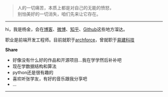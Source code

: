 
> 人的一切痛苦，本质上都是对自己的无能的愤怒，  
> 别怕美好的一切消失，咱们先来让它存在。

--------------------------------

hi，我是杨金，会在[博客](https://yangseas.github.io)、[微博](https://weibo.com/YJTTII)、[知乎](https://www.zhihu.com/people/niexia/activities)、[Github](http://github.com/yangseas)这些地方溜达。

职业是前端开发工程师。目前就职于[archforce](http://www.archforce.cn/)，曾就职于[易建科技](http://www.eking-tech.com/)

**Share**
- 好像没有什么好的作品和开源项目...我在学学然后补补吧
- 现在学数据结构和算法
- python还是很有趣的
- 喜欢听张学友，有好的音乐跟我分享吧
- ...


---------------------------------